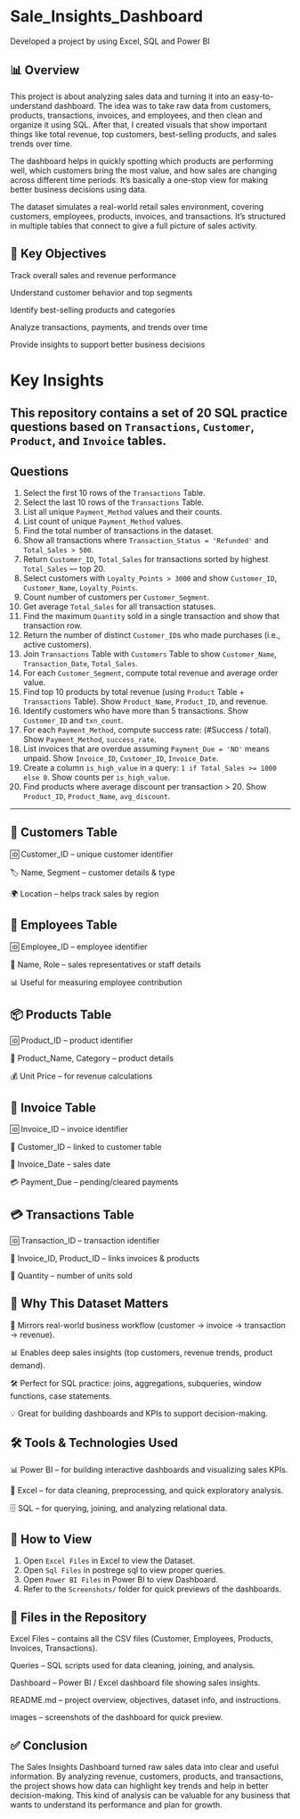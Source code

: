 # Sale_Insights_Dashboard
Developed a project by using Excel, SQL and Power BI

## 📊 Overview
This project is about analyzing sales data and turning it into an easy-to-understand dashboard. The idea was to take raw data from customers, products, transactions, invoices, and employees, and then clean and organize it using SQL. After that, I created visuals that show important things like total revenue, top customers, best-selling products, and sales trends over time.

The dashboard helps in quickly spotting which products are performing well, which customers bring the most value, and how sales are changing across different time periods. It’s basically a one-stop view for making better business decisions using data.

The dataset simulates a real-world retail sales environment, covering customers, employees, products, invoices, and transactions. It’s structured in multiple tables that connect to give a full picture of sales activity.

## 🎯 Key Objectives

Track overall sales and revenue performance

Understand customer behavior and top segments

Identify best-selling products and categories

Analyze transactions, payments, and trends over time

Provide insights to support better business decisions

# Key Insights

This repository contains a set of **20 SQL practice questions** based on `Transactions`, `Customer`, `Product`, and `Invoice` tables.
---

## Questions

1. Select the first 10 rows of the `Transactions` Table.  
2. Select the last 10 rows of the `Transactions` Table.  
3. List all unique `Payment_Method` values and their counts.  
4. List count of unique `Payment_Method` values.  
5. Find the total number of transactions in the dataset.  
6. Show all transactions where `Transaction_Status = 'Refunded'` and `Total_Sales > 500`.  
7. Return `Customer_ID`, `Total_Sales` for transactions sorted by highest `Total_Sales` — top 20.  
8. Select customers with `Loyalty_Points > 3000` and show `Customer_ID`, `Customer_Name`, `Loyalty_Points`.  
9. Count number of customers per `Customer_Segment`.  
10. Get average `Total_Sales` for all transaction statuses.  
11. Find the maximum `Quantity` sold in a single transaction and show that transaction row.  
12. Return the number of distinct `Customer_ID`s who made purchases (i.e., active customers).  
13. Join `Transactions` Table with `Customers` Table to show `Customer_Name`, `Transaction_Date`, `Total_Sales`.  
14. For each `Customer_Segment`, compute total revenue and average order value.  
15. Find top 10 products by total revenue (using `Product` Table + `Transactions` Table). Show `Product_Name`, `Product_ID`, and revenue.  
16. Identify customers who have more than 5 transactions. Show `Customer_ID` and `txn_count`.  
17. For each `Payment_Method`, compute success rate: (#Success / total). Show `Payment_Method`, `success_rate`.  
18. List invoices that are overdue assuming `Payment_Due = 'NO'` means unpaid. Show `Invoice_ID`, `Customer_ID`, `Invoice_Date`.  
19. Create a column `is_high_value` in a query: `1 if Total_Sales >= 1000 else 0`. Show counts per `is_high_value`.  
20. Find products where average discount per transaction > 20. Show `Product_ID`, `Product_Name`, `avg_discount`.  

---
## 👥 Customers Table

🆔 Customer_ID – unique customer identifier

🏷️ Name, Segment – customer details & type

🌍 Location – helps track sales by region

## 👔 Employees Table

🆔 Employee_ID – employee identifier

🙍 Name, Role – sales representatives or staff details

📊 Useful for measuring employee contribution

## 📦 Products Table

🆔 Product_ID – product identifier

📝 Product_Name, Category – product details

💰 Unit Price – for revenue calculations

## 🧾 Invoice Table

🆔 Invoice_ID – invoice identifier

👥 Customer_ID – linked to customer table

📅 Invoice_Date – sales date

💳 Payment_Due – pending/cleared payments

## 💳 Transactions Table

🆔 Transaction_ID – transaction identifier

🔗 Invoice_ID, Product_ID – links invoices & products

🔢 Quantity – number of units sold

## 🎯 Why This Dataset Matters

🔄 Mirrors real-world business workflow (customer → invoice → transaction → revenue).

📊 Enables deep sales insights (top customers, revenue trends, product demand).

🛠️ Perfect for SQL practice: joins, aggregations, subqueries, window functions, case statements.

💡 Great for building dashboards and KPIs to support decision-making.

## 🛠️ Tools & Technologies Used

📊 Power BI – for building interactive dashboards and visualizing sales KPIs.

📑 Excel – for data cleaning, preprocessing, and quick exploratory analysis.

🗄️ SQL – for querying, joining, and analyzing relational data.

## 📝 How to View
1. Open `Excel Files` in Excel to view the Dataset.
2. Open `Sql Files` in postrege sql to view proper queries.
3. Open `Power BI Files` in Power BI to view Dashboard.
4. Refer to the `Screenshots/` folder for quick previews of the dashboards. 

## 📂 Files in the Repository

Excel Files – contains all the CSV files (Customer, Employees, Products, Invoices, Transactions).

Queries – SQL scripts used for data cleaning, joining, and analysis.

Dashboard – Power BI / Excel dashboard file showing sales insights.

README.md – project overview, objectives, dataset info, and instructions.

images – screenshots of the dashboard for quick preview.

## ✅ Conclusion

The Sales Insights Dashboard turned raw sales data into clear and useful information. By analyzing revenue, customers, products, and transactions, the project shows how data can highlight key trends and help in better decision-making. This kind of analysis can be valuable for any business that wants to understand its performance and plan for growth.

